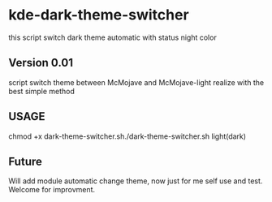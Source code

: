 # kde-dark-theme-switcher
this script switch dark theme automatic with status night color
## Version 0.01
script switch theme between McMojave and McMojave-light
realize with the best simple method
## USAGE
chmod +x dark-theme-switcher.sh./dark-theme-switcher.sh light(dark)
## Future
Will add module automatic change theme, now just for me self use and test. Welcome for improvment.
